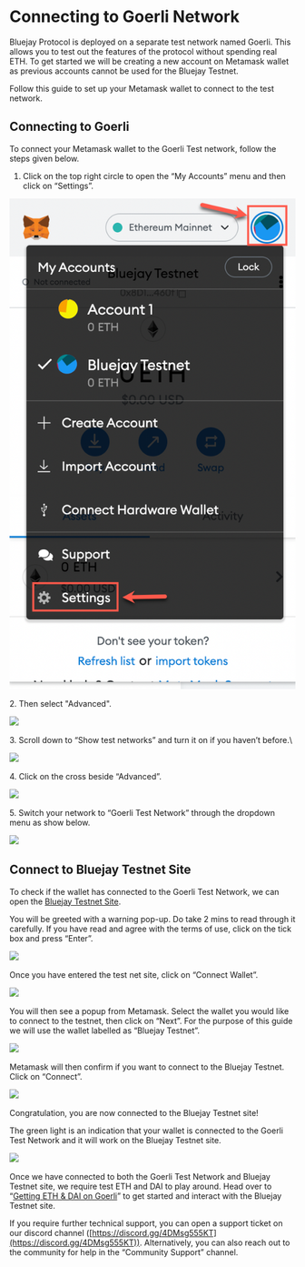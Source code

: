 # Connecting to Goerli Network

Bluejay Protocol is deployed on a separate test network named Goerli. This allows you to test out the features of the protocol without spending real ETH. To get started we will be creating a new account on Metamask wallet as previous accounts cannot be used for the Bluejay Testnet.

Follow this guide to set up your Metamask wallet to connect to the test network.

## **Connecting to Goerli**

To connect your Metamask wallet to the Goerli Test network, follow the steps given below.

1. Click on the top right circle to open the “My Accounts” menu and then click on “Settings”.

![](../../.gitbook/assets/settings.png)

2\. Then select "Advanced".

![](../../.gitbook/assets/select\_advanced.png)

3\. Scroll down to “Show test networks” and turn it on if you haven’t before.\


![](../../.gitbook/assets/connecting\_goerli\_2.png)

4\. Click on the cross beside “Advanced”.

![](../../.gitbook/assets/cross\_advanced.png)

5\. Switch your network to “Goerli Test Network” through the dropdown menu as show below.

![](../../.gitbook/assets/connecting\_goerli\_3.png)

## Connect to Bluejay Testnet Site

To check if the wallet has connected to the Goerli Test Network, we can open the [Bluejay Testnet Site](http://testnet.bluejay.finance).

You will be greeted with a warning pop-up. Do take 2 mins to read through it carefully. If you have read and agree with the terms of use, click on the tick box and press “Enter”.

![](../../.gitbook/assets/Confirm\_warning.png)

Once you have entered the test net site, click on “Connect Wallet”.

![](../../.gitbook/assets/testnet\_1.png)

You will then see a popup from Metamask. Select the wallet you would like to connect to the testnet, then click on “Next”. For the purpose of this guide we will use the wallet labelled as “Bluejay Testnet”.

![](../../.gitbook/assets/testent\_2.png)

Metamask will then confirm if you want to connect to the Bluejay Testnet. Click on “Connect”.

![](../../.gitbook/assets/testnet\_3.png)

Congratulation, you are now connected to the Bluejay Testnet site!

The green light is an indication that your wallet is connected to the Goerli Test Network and it will work on the Bluejay Testnet site.

![](../../.gitbook/assets/testnet\_4.png)

Once we have connected to both the Goerli Test Network and Bluejay Testnet site, we require test ETH and DAI to play around. Head over to “[Getting ETH & DAI on Goerli](getting-eth-and-dai-on-goerli.md)” to get started and interact with the Bluejay Testnet site.

If you require further technical support, you can open a support ticket on our discord channel ([https://discord.gg/4DMsg555KT](https://discord.gg/4DMsg555KT)). Alternatively, you can also reach out to the community for help in the “Community Support” channel.
